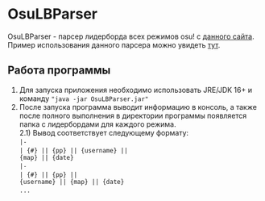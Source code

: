 # OsuLBParser

OsuLBParser - парсер лидерборда всех режимов osu! с <a href="https://ameobea.me/osutrack/bestplays/">данного сайта</a>.
Пример использования данного парсера можно увидеть <a href="https://osutatakae.fandom.com/ru/wiki/Best_Plays">тут</a>.

## Работа программы
1) Для запуска приложения необходимо использовать JRE/JDK 16+ и команду <code>"java -jar OsuLBParser.jar"</code><br>
2) После запуска программа выводит информацию в консоль, а также после полного выполнения в директории программы появляется папка с лидербордами для каждого режима.<br>
2.1) Вывод соответствует следующему формату: <br>
<code>|-</code><br>
<code>| {#} || {pp} || {username} || {map} || {date}</code><br>
<code>|-</code><br>
<code>| {#} || {pp} || {username} || {map} || {date}</code><br>
<code>...</code>
